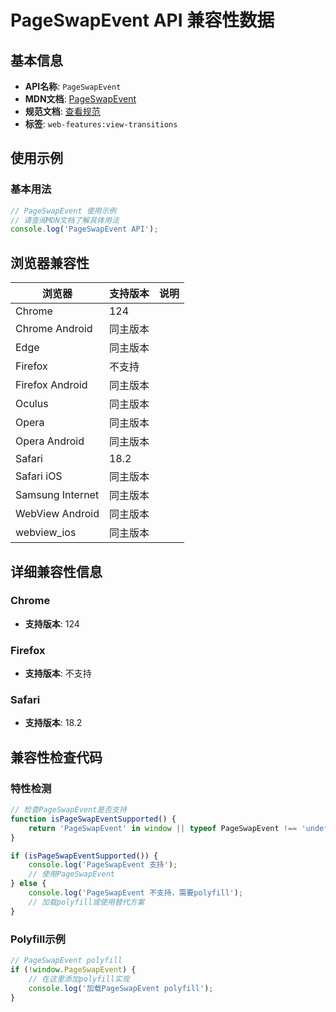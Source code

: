 # PageSwapEvent API 兼容性数据

## 基本信息

- **API名称**: `PageSwapEvent`
- **MDN文档**: [PageSwapEvent](https://developer.mozilla.org/docs/Web/API/PageSwapEvent)
- **规范文档**: [查看规范](https://html.spec.whatwg.org/multipage/nav-history-apis.html#the-pageswapevent-interface)
- **标签**: `web-features:view-transitions`

## 使用示例

### 基本用法

```javascript
// PageSwapEvent 使用示例
// 请查阅MDN文档了解具体用法
console.log('PageSwapEvent API');
```

## 浏览器兼容性

| 浏览器 | 支持版本 | 说明 |
|--------|----------|------|
| Chrome | 124 |  |
| Chrome Android | 同主版本 |  |
| Edge | 同主版本 |  |
| Firefox | 不支持 |  |
| Firefox Android | 同主版本 |  |
| Oculus | 同主版本 |  |
| Opera | 同主版本 |  |
| Opera Android | 同主版本 |  |
| Safari | 18.2 |  |
| Safari iOS | 同主版本 |  |
| Samsung Internet | 同主版本 |  |
| WebView Android | 同主版本 |  |
| webview_ios | 同主版本 |  |

## 详细兼容性信息

### Chrome

- **支持版本**: 124

### Firefox

- **支持版本**: 不支持

### Safari

- **支持版本**: 18.2

## 兼容性检查代码

### 特性检测

```javascript
// 检查PageSwapEvent是否支持
function isPageSwapEventSupported() {
    return 'PageSwapEvent' in window || typeof PageSwapEvent !== 'undefined';
}

if (isPageSwapEventSupported()) {
    console.log('PageSwapEvent 支持');
    // 使用PageSwapEvent
} else {
    console.log('PageSwapEvent 不支持，需要polyfill');
    // 加载polyfill或使用替代方案
}
```

### Polyfill示例

```javascript
// PageSwapEvent polyfill
if (!window.PageSwapEvent) {
    // 在这里添加polyfill实现
    console.log('加载PageSwapEvent polyfill');
}
```

